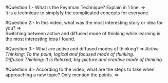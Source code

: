 #Question 1:- What is the Feynman Technique? Explain in 1 line.
=> <br>
It is a technique to simplyfy the complicated concepts for everyone.


#Question 2:- In this video, what was the most interesting story or idea for you?
=> <br>
Switching between active and diffused mode of thinking while learning is the most interesting idea I found.


#Question 3:- What are active and diffused modes of thinking?
=>
*Active Thinking: To the point, logical and focused mode of thinking.* <br>
*Diffused Thinking: It is Relaxed, big-picture and creative mode of thinking.*


#Question 4:- According to the video, what are the steps to take when approaching a new topic? Only mention the points.
=> <br>

